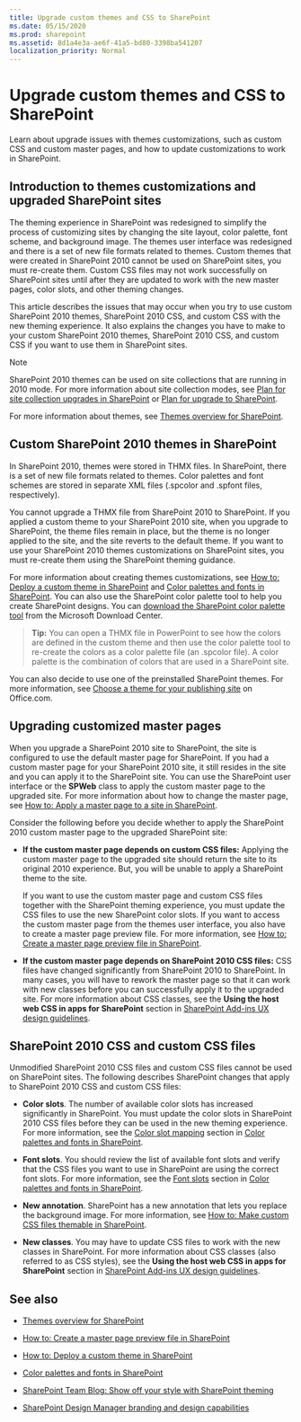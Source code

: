 ```yaml
---
title: Upgrade custom themes and CSS to SharePoint
ms.date: 05/15/2020
ms.prod: sharepoint
ms.assetid: 8d1a4e3a-ae6f-41a5-bd80-3398ba541207
localization_priority: Normal
---
```



# Upgrade custom themes and CSS to SharePoint
Learn about upgrade issues with themes customizations, such as custom CSS and custom master pages, and how to update customizations to work in SharePoint.
## Introduction to themes customizations and upgraded SharePoint sites
<a name="Intro"> </a>

The theming experience in SharePoint was redesigned to simplify the process of customizing sites by changing the site layout, color palette, font scheme, and background image. The themes user interface was redesigned and there is a set of new file formats related to themes. Custom themes that were created in SharePoint 2010 cannot be used on SharePoint sites, you must re-create them. Custom CSS files may not work successfully on SharePoint sites until after they are updated to work with the new master pages, color slots, and other theming changes.
  
    
    
This article describes the issues that may occur when you try to use custom SharePoint 2010 themes, SharePoint 2010 CSS, and custom CSS with the new theming experience. It also explains the changes you have to make to your custom SharePoint 2010 themes, SharePoint 2010 CSS, and custom CSS if you want to use them in SharePoint sites.
  
> [!NOTE] 
> SharePoint 2010 themes can be used on site collections that are running in 2010 mode. For more information about site collection modes, see  [Plan for site collection upgrades in SharePoint](https://technet.microsoft.com/library/ff191199.aspx) or [Plan for upgrade to SharePoint](https://technet.microsoft.com/library/cc303429.aspx). 
  
    
    

For more information about themes, see  [Themes overview for SharePoint](themes-overview-for-sharepoint.md).
  
    
    

## Custom SharePoint 2010 themes in SharePoint
<a name="themes"> </a>

In SharePoint 2010, themes were stored in THMX files. In SharePoint, there is a set of new file formats related to themes. Color palettes and font schemes are stored in separate XML files (.spcolor and .spfont files, respectively). 
  
    
    
You cannot upgrade a THMX file from SharePoint 2010 to SharePoint. If you applied a custom theme to your SharePoint 2010 site, when you upgrade to SharePoint, the theme files remain in place, but the theme is no longer applied to the site, and the site reverts to the default theme. If you want to use your SharePoint 2010 themes customizations on SharePoint sites, you must re-create them using the SharePoint theming guidance.
  
    
    
For more information about creating themes customizations, see  [How to: Deploy a custom theme in SharePoint](how-to-deploy-a-custom-theme-in-sharepoint.md) and [Color palettes and fonts in SharePoint](color-palettes-and-fonts-in-sharepoint.md). You can also use the SharePoint color palette tool to help you create SharePoint designs. You can  [ download the SharePoint color palette tool](https://www.microsoft.com/download/details.aspx?id=38182) from the Microsoft Download Center.
  
    
    

> **Tip:**
> You can open a THMX file in PowerPoint to see how the colors are defined in the custom theme and then use the color palette tool to re-create the colors as a color palette file (an .spcolor file). A color palette is the combination of colors that are used in a SharePoint site. 
  
    
    

You can also decide to use one of the preinstalled SharePoint themes. For more information, see  [Choose a theme for your publishing site](https://office.microsoft.com/office365-sharepoint-online-enterprise-help/choose-a-theme-for-your-publishing-site-HA102891580.aspx?CTT=1) on Office.com.
  
    
    

## Upgrading customized master pages
<a name="MasterPages"> </a>

When you upgrade a SharePoint 2010 site to SharePoint, the site is configured to use the default master page for SharePoint. If you had a custom master page for your SharePoint 2010 site, it still resides in the site and you can apply it to the SharePoint site. You can use the SharePoint user interface or the **SPWeb** class to apply the custom master page to the upgraded site. For more information about how to change the master page, see [How to: Apply a master page to a site in SharePoint](how-to-apply-a-master-page-to-a-site-in-sharepoint.md).
  
    
    
Consider the following before you decide whether to apply the SharePoint 2010 custom master page to the upgraded SharePoint site:
  
    
    

- **If the custom master page depends on custom CSS files:** Applying the custom master page to the upgraded site should return the site to its original 2010 experience. But, you will be unable to apply a SharePoint theme to the site.
    
    If you want to use the custom master page and custom CSS files together with the SharePoint theming experience, you must update the CSS files to use the new SharePoint color slots. If you want to access the custom master page from the themes user interface, you also have to create a master page preview file. For more information, see  [How to: Create a master page preview file in SharePoint](how-to-create-a-master-page-preview-file-in-sharepoint.md).
    
  
- **If the custom master page depends on SharePoint 2010 CSS files:** CSS files have changed significantly from SharePoint 2010 to SharePoint. In many cases, you will have to rework the master page so that it can work with new classes before you can successfully apply it to the upgraded site. For more information about CSS classes, see the **Using the host web CSS in apps for SharePoint** section in [SharePoint Add-ins UX design guidelines](https://msdn.microsoft.com/library/a4a8f53c-27d7-43dc-b6db-aa7b1f1c7d45%28Office.15%29.aspx).
    
  

## SharePoint 2010 CSS and custom CSS files
<a name="CSS"> </a>

Unmodified SharePoint 2010 CSS files and custom CSS files cannot be used on SharePoint sites. The following describes SharePoint changes that apply to SharePoint 2010 CSS and custom CSS files:
  
    
    

- **Color slots**. The number of available color slots has increased significantly in SharePoint. You must update the color slots in SharePoint 2010 CSS files before they can be used in the new theming experience. For more information, see the  [Color slot mapping](color-palettes-and-fonts-in-sharepoint.md#colorSlots) section in [Color palettes and fonts in SharePoint](color-palettes-and-fonts-in-sharepoint.md).
    
  
- **Font slots**. You should review the list of available font slots and verify that the CSS files you want to use in SharePoint are using the correct font slots. For more information, see the  [Font slots](color-palettes-and-fonts-in-sharepoint.md#fontSlot) section in [Color palettes and fonts in SharePoint](color-palettes-and-fonts-in-sharepoint.md).
    
  
- **New annotation**. SharePoint has a new annotation that lets you replace the background image. For more information, see  [How to: Make custom CSS files themable in SharePoint](how-to-make-custom-css-files-themable-in-sharepoint.md).
    
  
- **New classes**. You may have to update CSS files to work with the new classes in SharePoint. For more information about CSS classes (also referred to as CSS styles), see the **Using the host web CSS in apps for SharePoint** section in [SharePoint Add-ins UX design guidelines](https://msdn.microsoft.com/library/a4a8f53c-27d7-43dc-b6db-aa7b1f1c7d45%28Office.15%29.aspx).
    
  

## See also
<a name="addresources"> </a>


-  [Themes overview for SharePoint](themes-overview-for-sharepoint.md)
    
  
-  [How to: Create a master page preview file in SharePoint](how-to-create-a-master-page-preview-file-in-sharepoint.md)
    
  
-  [How to: Deploy a custom theme in SharePoint](how-to-deploy-a-custom-theme-in-sharepoint.md)
    
  
-  [Color palettes and fonts in SharePoint](color-palettes-and-fonts-in-sharepoint.md)
    
  
-  [SharePoint Team Blog: Show off your style with SharePoint theming](https://www.microsoft.com/microsoft-365/blog/2012/10/29/show-off-your-style-with-sharepoint-theming/)
    
  
-  [SharePoint Design Manager branding and design capabilities](sharepoint-design-manager-branding-and-design-capabilities.md)
    
  

